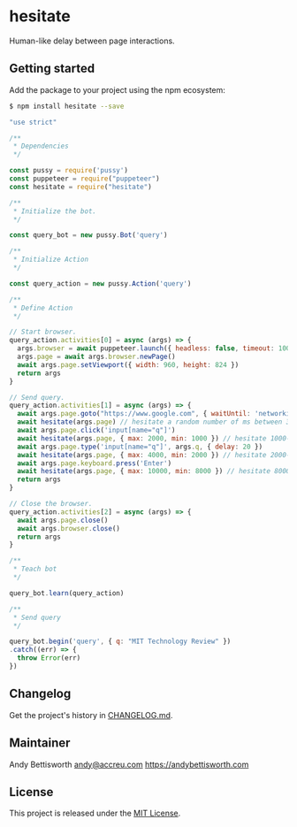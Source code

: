 # hesitate

Human-like delay between page interactions.

## Getting started

Add the package to your project using the npm ecosystem:

```bash
$ npm install hesitate --save
```

```javascript
"use strict"

/**
 * Dependencies
 */

const pussy = require('pussy')
const puppeteer = require("puppeteer")
const hesitate = require("hesitate")

/**
 * Initialize the bot.
 */

const query_bot = new pussy.Bot('query')

/**
 * Initialize Action
 */

const query_action = new pussy.Action('query')

/**
 * Define Action
 */

// Start browser.
query_action.activities[0] = async (args) => {
  args.browser = await puppeteer.launch({ headless: false, timeout: 10000 })
  args.page = await args.browser.newPage()
  await args.page.setViewport({ width: 960, height: 824 })
  return args
}

// Send query.
query_action.activities[1] = async (args) => {
  await args.page.goto("https://www.google.com", { waitUntil: 'networkidle0' })
  await hesitate(args.page) // hesitate a random number of ms between 300 and 1000.
  await args.page.click('input[name="q"]')
  await hesitate(args.page, { max: 2000, min: 1000 }) // hesitate 1000-2000 ms
  await args.page.type('input[name="q"]', args.q, { delay: 20 })
  await hesitate(args.page, { max: 4000, min: 2000 }) // hesitate 2000-4000 ms
  await args.page.keyboard.press('Enter')
  await hesitate(args.page, { max: 10000, min: 8000 }) // hesitate 8000-10000 ms
  return args
}

// Close the browser.
query_action.activities[2] = async (args) => {
  await args.page.close()
  await args.browser.close()
  return args
}

/**
 * Teach bot
 */

query_bot.learn(query_action)

/**
 * Send query
 */

query_bot.begin('query', { q: "MIT Technology Review" })
.catch((err) => {
  throw Error(err)
})
```

## Changelog

Get the project's history in [CHANGELOG.md](CHANGELOG.md).

## Maintainer

Andy Bettisworth <andy@accreu.com> https://andybettisworth.com

## License

This project is released under the [MIT License](LICENSE.txt).
